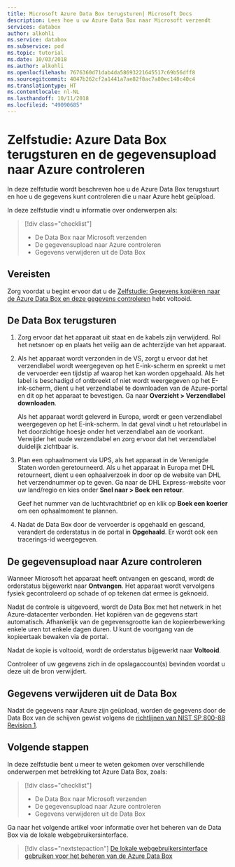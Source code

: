```yaml
---
title: Microsoft Azure Data Box terugsturen| Microsoft Docs
description: Lees hoe u uw Azure Data Box naar Microsoft verzendt
services: databox
author: alkohli
ms.service: databox
ms.subservice: pod
ms.topic: tutorial
ms.date: 10/03/2018
ms.author: alkohli
ms.openlocfilehash: 7676360d71dab4da58693221645517c69b56dff8
ms.sourcegitcommit: 4047b262cf2a1441a7ae82f8ac7a80ec148c40c4
ms.translationtype: HT
ms.contentlocale: nl-NL
ms.lasthandoff: 10/11/2018
ms.locfileid: "49090685"
---
```

# <a name="tutorial-return-azure-data-box-and-verify-data-upload-to-azure"></a>Zelfstudie: Azure Data Box terugsturen en de gegevensupload naar Azure controleren

In deze zelfstudie wordt beschreven hoe u de Azure Data Box terugstuurt en hoe u de gegevens kunt controleren die u naar Azure hebt geüpload.

In deze zelfstudie vindt u informatie over onderwerpen als:

> [!div class="checklist"]
> * De Data Box naar Microsoft verzenden
> * De gegevensupload naar Azure controleren
> * Gegevens verwijderen uit de Data Box

## <a name="prerequisites"></a>Vereisten

Zorg voordat u begint ervoor dat u de [Zelfstudie: Gegevens kopiëren naar de Azure Data Box en deze gegevens controleren](data-box-deploy-copy-data.md) hebt voltooid.

## <a name="ship-data-box-back"></a>De Data Box terugsturen

1. Zorg ervoor dat het apparaat uit staat en de kabels zijn verwijderd. Rol het netsnoer op en plaats het veilig aan de achterzijde van het apparaat.
2. Als het apparaat wordt verzonden in de VS, zorgt u ervoor dat het verzendlabel wordt weergegeven op het E-ink-scherm en spreekt u met de vervoerder een tijdstip af waarop het kan worden opgehaald. Als het label is beschadigd of ontbreekt of niet wordt weergegeven op het E-ink-scherm, dient u het verzendlabel te downloaden van de Azure-portal en dit op het apparaat te bevestigen. Ga naar **Overzicht > Verzendlabel downloaden**. 

    Als het apparaat wordt geleverd in Europa, wordt er geen verzendlabel weergegeven op het E-ink-scherm. In dat geval vindt u het retourlabel in het doorzichtige hoesje onder het verzendlabel aan de voorkant. Verwijder het oude verzendlabel en zorg ervoor dat het verzendlabel duidelijk zichtbaar is.
    
3. Plan een ophaalmoment via UPS, als het apparaat in de Verenigde Staten worden geretourneerd. Als u het apparaat in Europa met DHL retourneert, dient u een ophaalverzoek in door op de website van DHL het verzendnummer op te geven. Ga naar de DHL Express-website voor uw land/regio en kies onder **Snel naar > Boek een retour**. 

    Geef het nummer van de luchtvrachtbrief op en klik op **Boek een koerier** om een ophaalmoment te plannen.

4. Nadat de Data Box door de vervoerder is opgehaald en gescand, verandert de orderstatus in de portal in **Opgehaald**. Er wordt ook een tracerings-id weergegeven.

## <a name="verify-data-upload-to-azure"></a>De gegevensupload naar Azure controleren

Wanneer Microsoft het apparaat heeft ontvangen en gescand, wordt de orderstatus bijgewerkt naar **Ontvangen**. Het apparaat wordt vervolgens fysiek gecontroleerd op schade of op tekenen dat ermee is geknoeid. 

Nadat de controle is uitgevoerd, wordt de Data Box met het netwerk in het Azure-datacenter verbonden. Het kopiëren van de gegevens start automatisch. Afhankelijk van de gegevensgrootte kan de kopieerbewerking enkele uren tot enkele dagen duren. U kunt de voortgang van de kopieertaak bewaken via de portal.

Nadat de kopie is voltooid, wordt de orderstatus bijgewerkt naar **Voltooid**.

Controleer of uw gegevens zich in de opslagaccount(s) bevinden voordat u deze uit de bron verwijdert. 

## <a name="erasure-of-data-from-data-box"></a>Gegevens verwijderen uit de Data Box
 
 Nadat de gegevens naar Azure zijn geüpload, worden de gegevens door de Data Box van de schijven gewist volgens de [richtlijnen van NIST SP 800-88 Revision 1](https://csrc.nist.gov/News/2014/Released-SP-800-88-Revision-1,-Guidelines-for-Medi). 

## <a name="next-steps"></a>Volgende stappen

In deze zelfstudie bent u meer te weten gekomen over verschillende onderwerpen met betrekking tot Azure Data Box, zoals:

> [!div class="checklist"]
> * De Data Box naar Microsoft verzenden
> * De gegevensupload naar Azure controleren
> * Gegevens verwijderen uit de Data Box

Ga naar het volgende artikel voor informatie over het beheren van de Data Box via de lokale webgebruikersinterface.

> [!div class="nextstepaction"]
> [De lokale webgebruikersinterface gebruiken voor het beheren van de Azure Data Box](./data-box-local-web-ui-admin.md)


